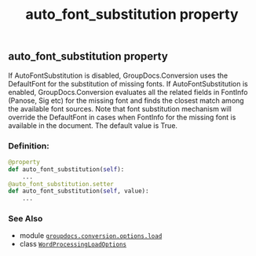 ﻿---
title: auto_font_substitution property
second_title: GroupDocs.Conversion for Python via .NET API References
description: 
type: docs
weight: 40
url: /python-net/groupdocs.conversion.options.load/wordprocessingloadoptions/auto_font_substitution/
is_root: false
---

## auto_font_substitution property


If AutoFontSubstitution is disabled, GroupDocs.Conversion uses the DefaultFont for the substitution of missing fonts. If AutoFontSubstitution is enabled,
GroupDocs.Conversion evaluates all the related fields in FontInfo (Panose, Sig etc) for the missing font and finds the closest match among the available font sources.
Note that font substitution mechanism will override the DefaultFont in cases when FontInfo for the missing font is available in the document. The default value is True.
### Definition:
```python
@property
def auto_font_substitution(self):
    ...
@auto_font_substitution.setter
def auto_font_substitution(self, value):
    ...
```

### See Also
* module [`groupdocs.conversion.options.load`](../../)
* class [`WordProcessingLoadOptions`](/conversion/python-net/groupdocs.conversion.options.load/wordprocessingloadoptions)
